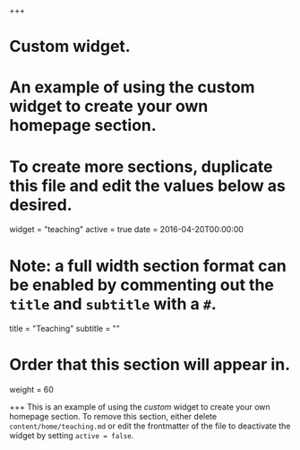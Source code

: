 +++
# Custom widget.
# An example of using the custom widget to create your own homepage section.
# To create more sections, duplicate this file and edit the values below as desired.
widget = "teaching"
active = true
date = 2016-04-20T00:00:00

 # Note: a full width section format can be enabled by commenting out the `title` and `subtitle` with a `#`.
title = "Teaching"
subtitle = ""

 # Order that this section will appear in.
weight = 60

 +++
 This is an example of using the *custom* widget to create your own homepage section.
 To remove this section, either delete `content/home/teaching.md` or edit the frontmatter of the file to deactivate the widget by setting `active = false`.
